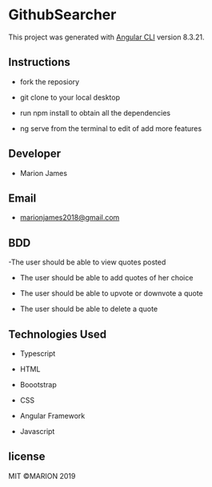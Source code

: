# GithubSearcher

This project was generated with [Angular CLI](https://github.com/angular/angular-cli) version 8.3.21.

## Instructions

- fork the reposiory

- git clone to your local desktop

- run npm install to obtain all the dependencies

- ng serve from the terminal to edit of add more features

## Developer

* Marion James

## Email

- marionjames2018@gmail.com

## BDD
-The user should be able to view quotes posted

- The user should be able to add quotes of her choice

- The user should be able to upvote or downvote a quote

- The user should be able to delete a quote

## Technologies Used

- Typescript

- HTML

- Boootstrap

- CSS

- Angular Framework

- Javascript



## license

MIT ©MARION 2019